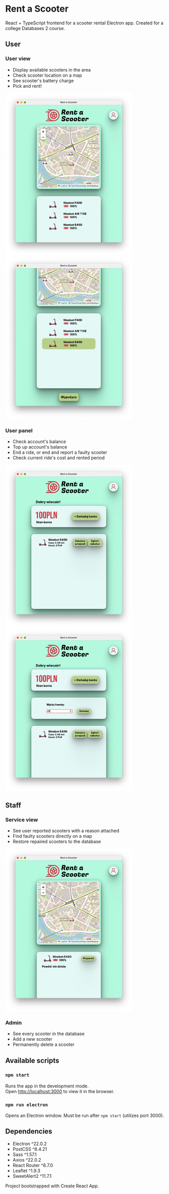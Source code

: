# Rent a Scooter

React + TypeScript frontend for a scooter rental Electron app. Created for a college Databases 2 course.

## User
### User view
- Display available scooters in the area
- Check scooter location on a map
- See scooter's battery charge
- Pick and rent!
  
<img src="./images/user-view.png" alt="User view example" width="400"> <img src = "./images/user-view-rent.png"   alt = "Scooter renting example"   width = "400" > 

### User panel
- Check account's balance
- Top up account's balance
- End a ride, or end and report a faulty scooter
- Check current ride's cost and rented period

<img src="./images/user-panel.png" alt="User panel example" width="400"> <img src="./images/user-panel-add.png" alt="Adding money example" width="400">

## Staff
### Service view
- See user reported scooters with a reason attached
- Find faulty scooters directly on a map
- Restore repaired scooters to the database

<img src="./images/serviceman-view.png" alt="Service staff view example" width="400">

### Admin
- See every scooter in the database
- Add a new scooter
- Permanently delete a scooter


## Available scripts

### `npm start`

Runs the app in the development mode.\
Open [http://localhost:3000](http://localhost:3000) to view it in the browser.

### `npm run electron`

Opens an Electron window. Must be run after `npm start` (utilizes port 3000).

## Dependencies
- Electron ^22.0.2
- PostCSS ^8.4.21
- Sass ^1.57.1
- Axios ^22.0.2
- React Router ^6.7.0
- Leaflet ^1.9.3
- SweetAlert2 ^11.7.1

Project bootstrapped with Create React App.